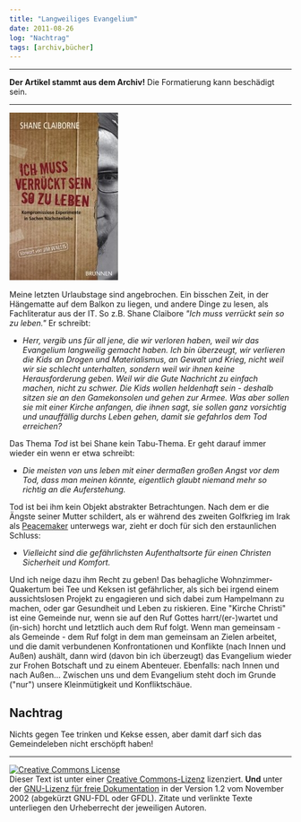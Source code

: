 ```yaml
---
title: "Langweiliges Evangelium"
date: 2011-08-26
log: "Nachtrag"
tags: [archiv,bücher]
---
```

<hr><b>Der Artikel stammt aus dem Archiv!</b> Die Formatierung kann beschädigt sein.<hr>


![buchcover_ich_muss_verrueckt_sein_0.jpg](buchcover_ich_muss_verrueckt_sein_0.jpg)


Meine letzten Urlaubstage sind angebrochen. Ein bisschen Zeit, in der H&auml;ngematte auf dem Balkon zu liegen, und andere Dinge zu lesen, als Fachliteratur aus der IT. So z.B. Shane Claibore <i>&quot;Ich muss verr&uuml;ckt sein so zu leben.&quot;</i> Er schreibt:

<ul>
    <li><i>Herr, vergib uns f&uuml;r all jene, die wir verloren haben, weil wir das Evangelium langweilig gemacht haben. Ich bin &uuml;berzeugt, wir verlieren  die Kids an Drogen und Materialismus, an Gewalt und Krieg, nicht weil wir sie schlecht unterhalten, sondern weil wir ihnen keine Herausforderung geben. Weil wir die Gute Nachricht zu einfach machen, nicht zu schwer. Die Kids wollen heldenhaft sein - deshalb sitzen sie an den Gamekonsolen und gehen zur Armee. Was aber sollen sie mit einer Kirche anfangen, die ihnen sagt, sie sollen ganz vorsichtig und unauff&auml;llig durchs Leben gehen, damit sie gefahrlos dem Tod erreichen?</i></li>
</ul>
<!--break-->
Das Thema <i>Tod</i> ist bei Shane kein Tabu-Thema. Er geht darauf immer wieder ein wenn er etwa schreibt:
<ul>
    <li><i>Die meisten von uns leben mit einer derma&szlig;en gro&szlig;en Angst vor dem Tod, dass man meinen k&ouml;nnte, eigentlich glaubt niemand mehr so richtig an die Auferstehung.</i></li>
</ul>
Tod ist bei ihm kein Objekt abstrakter Betrachtungen. Nach dem er die &Auml;ngste seiner Mutter schildert, als er w&auml;hrend des zweiten Golfkrieg im Irak als <a href="http://de.wikipedia.org/wiki/Peacemaker">Peacemaker</a> unterwegs war, zieht er doch f&uuml;r sich den erstaunlichen Schluss:
<ul>
    <li><i>Vielleicht sind die gef&auml;hrlichsten Aufenthaltsorte f&uuml;r einen Christen Sicherheit und Komfort.</i></li>
</ul>
Und ich neige dazu ihm Recht zu geben! Das behagliche Wohnzimmer-Quakertum bei Tee und Keksen ist gef&auml;hrlicher, als sich bei irgend einem aussichtslosen Projekt zu engagieren und sich dabei zum Hampelmann zu machen, oder gar Gesundheit und Leben zu riskieren.   Eine &quot;Kirche Christi&quot; ist eine Gemeinde nur, wenn sie auf den Ruf Gottes harrt/(er-)wartet und (in-sich) horcht und letztlich auch dem Ruf folgt. Wenn man gemeinsam - als Gemeinde - dem Ruf folgt in dem man gemeinsam an Zielen arbeitet, und die damit verbundenen Konfrontationen und Konflikte (nach Innen und Au&szlig;en) aush&auml;lt, dann wird (davon bin ich &uuml;berzeugt) das Evangelium wieder zur Frohen Botschaft und zu einem Abenteuer. Ebenfalls: nach Innen und nach Au&szlig;en... Zwischen uns und dem Evangelium steht doch im Grunde (&quot;nur&quot;) unsere Kleinm&uuml;tigkeit und Konfliktsch&auml;ue.

<h2>Nachtrag</h2>

Nichts gegen Tee trinken und Kekse essen, aber damit darf sich das Gemeindeleben nicht ersch&ouml;pft haben!


<hr />
<a href="http://creativecommons.org/licenses/by-sa/3.0/de/" rel="license"><img src="http://i.creativecommons.org/l/by-sa/3.0/de/88x31.png" style="border-width: 0pt;" alt="Creative Commons License" /></a><br />
Dieser <span rel="dc:type" href="http://purl.org/dc/dcmitype/Text" xmlns:dc="http://purl.org/dc/elements/1.1/">Text</span> ist unter einer <a href="http://creativecommons.org/licenses/by-sa/3.0/de/" rel="license">Creative Commons-Lizenz</a> lizenziert. <b>Und</b> unter der <a href="http://de.wikipedia.org/wiki/GFDL">GNU-Lizenz f&uuml;r freie Dokumentation</a> in der Version 1.2 vom November 2002 (abgek&uuml;rzt GNU-FDL oder GFDL). Zitate und verlinkte Texte unterliegen den Urheberrecht der jeweiligen Autoren.
